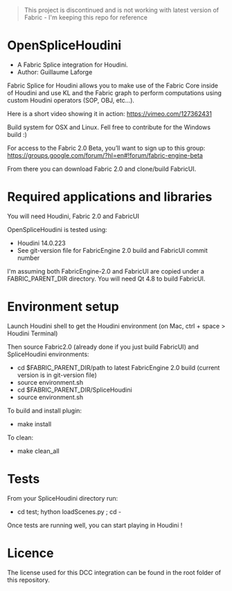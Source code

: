 > This project is discontinued and is not working with latest version of Fabric - I'm keeping this repo for reference
# OpenSpliceHoudini

- A Fabric Splice integration for Houdini.
- Author: Guillaume Laforge

Fabric Splice for Houdini allows you to make use of the Fabric Core inside of Houdini and use KL and the Fabric graph to perform computations using custom Houdini operators (SOP, OBJ, etc...).

Here is a short video showing it in action: https://vimeo.com/127362431

Build system for OSX and Linux. Fell free to contribute for the Windows build :)

For access to the Fabric 2.0 Beta, you’ll want to sign up to this group:
https://groups.google.com/forum/?hl=en#!forum/fabric-engine-beta

From there you can download Fabric 2.0 and clone/build FabricUI.

# Required applications and libraries

You will need Houdini, Fabric 2.0 and FabricUI

OpenSpliceHoudini is tested using:
* Houdini 14.0.223
* See git-version file for FabricEngine 2.0 build and FabricUI commit number 

I'm assuming both FabricEngine-2.0 and FabricUI are copied under a FABRIC_PARENT_DIR directory.
You will need Qt 4.8 to build FabricUI.

# Environment setup

Launch Houdini shell to get the Houdini environment (on Mac, ctrl + space > Houdini Terminal)

Then source Fabric2.0 (already done if you just build FabricUI) and SpliceHoudini environments:
* cd $FABRIC_PARENT_DIR/path to latest FabricEngine 2.0 build (current version is in git-version file)
* source environment.sh
* cd $FABRIC_PARENT_DIR/SpliceHoudini
* source environment.sh

To build and install plugin:
* make install

To clean:
* make clean_all

# Tests

From your SpliceHoudini directory run:
* cd test; hython loadScenes.py ; cd -

Once tests are running well, you can start playing in Houdini !

# Licence

The license used for this DCC integration can be found in the root folder of this repository.

